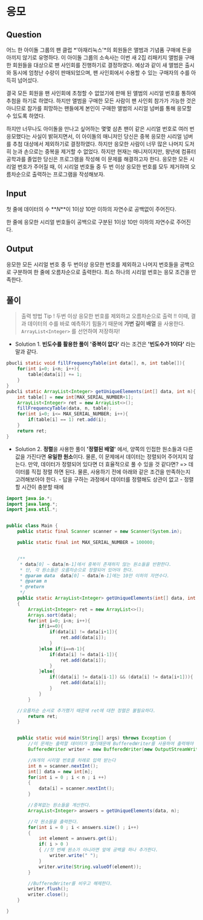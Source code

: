 # 응모

## Question

어느 한 아이돌 그룹의 팬 클럽 *'아재리눅스'*의 회원들은 앨범과 기념품 구매에 돈을 아끼지 않기로 유명하다. 이 아이돌 그룹의 소속사는 이번 새 2집 리패키지 앨범을 구매한 회원들을 대상으로 팬 사인회를 진행하기로 결정하였다. 예상과 같이 새 앨범은 출시와 동시에 엄청난 수량이 판매되었으며, 팬 사인회에서 수용할 수 있는 구매자의 수를 아득히 넘어섰다.

결국 모든 회원을 팬 사인회에 초청할 수 없었기에 판매 된 앨범의 시리얼 번호를 통하여 추첨을 하기로 하였다. 하지만 앨범을 구매한 모든 사람이 팬 사인회 참가가 가능한 것은 아니므로 참가를 희망하는 팬들에게 본인이 구매한 앨범의 시리얼 넘버를 통해 응모할 수 있도록 하였다.

하지만 너무나도 아이돌을 만나고 싶어하는 몇몇 삼촌 팬이 같은 시리얼 번호로 여러 번 응모했다는 사실이 밝혀지면서, 이 아이돌의 매니저인 당신은 중복 응모한 시리얼 넘버를 추첨 대상에서 제외하기로 결정하였다. 하지만 응모한 사람이 너무 많은 나머지 도저히 눈과 손으로는 중복을 제거할 수 없었다. 하지만 현재는 매니저이지만, 왕년에 컴퓨터공학과를 졸업한 당신은 프로그램을 작성해 이 문제를 해결하고자 한다. 응모한 모든 시리얼 번호가 주어질 때, 이 시리얼 번호들 중 두 번 이상 응모한 번호를 모두 제거하여 오름차순으로 출력하는 프로그램을 작성해보자.

## Input

첫 줄에 데이터의 수 **_N_**이 1이상 10만 이하의 자연수로 공백없이 주어진다.

한 줄에 응모한 시리얼 번호들이 공백으로 구분된 1이상 10만 이하의 자연수로 주어진다.

## Output

응모한 모든 시리얼 번호 중 두 번이상 응모한 번호를 제외하고 나머지 번호들을 공백으로 구분하여 한 줄에 오름차순으로 출력한다. 최소 하나의 시리얼 번호는 응모 조건을 만족한다.

## 풀이

> 출력 방법 Tip !
> 두번 이상 응모한 번호를 제외하고 오름차순으로 출력 !!
> 이때, 결과 데이터의 수를 바로 예측하기 힘들기 때문에 **가변 길이 배열** 을 사용한다.
> `ArrayList<Integer>` 를 선언하여 저장하자!

- Solution 1.
  **빈도수를 활용한 풀이**
  **'중복이 없다'** 라는 조건은 **'빈도수가 1이다'** 라는 말과 같다.

```java
pbucli static void fillFrequencyTable(int data[], n, int table[]){
	for(int i=0; i<n; i++){
		table[data[i]] += 1;
	}
}
pubcli static ArrayList<Integer> getUniqueElements(int[] data, int n){
	int table[] = new int[MAX_SERIAL_NUMBER+1];
	ArrayList<Integer> ret = new ArrayList<>();
	fillFrequencyTable(data, n, table);
	for(int i=0; i<= MAX_SERIAL_NUMBER; i++){
		if(table[i] == 1) ret.add(i);
	}
	return ret;
}
```

- Solution 2.
  **정렬**을 사용한 풀이
  **'정렬된 배열'** 에서, 양쪽의 인접한 원소들과 다른 값을 가진다면 **유일한 원소**이다.
  물론, 이 문제에서 데이터는 정렬되어 주어지지 않는다.
  만약, 데이터가 정렬되어 있다면 더 효율적으로 풀 수 있을 것 같다면?
  => 데이터를 직접 정렬 하면 된다.
  물론, 사용하기 전에 아래와 같은 조건을 만족하는지 고려해보아야 한다. - 답을 구하는 과정에서 데이터를 정렬해도 상관이 없고 - 정렬 할 시간이 충분할 때에

```java
import java.io.*;
import java.lang.*;
import java.util.*;


public class Main {
	public static final Scanner scanner = new Scanner(System.in);

	public static final int MAX_SERIAL_NUMBER = 100000;


	/**
	 * data[0] ~ data[n-1]에서 중복이 존재하지 않는 원소들을 반환한다.
	 * 단, 각 원소들은 오름차순으로 정렬되어 있어야 한다.
	 * @param data  data[0] ~ data[n-1]에는 10만 이하의 자연수다.
	 * @param n
	 * @return
	 */
	public static ArrayList<Integer> getUniqueElements(int[] data, int n)
	{
		ArrayList<Integer> ret = new ArrayList<>();
		Arrays.sort(data);
		for(int i=0; i<n; i++){
			if(i==0){
				if(data[i] != data[i+1]){
					ret.add(data[i]);
				}
			}else if(i==n-1){
				if(data[i] != data[i-1]){
					ret.add(data[i]);
				}
			}else{
				if((data[i] != data[i-1]) && (data[i] != data[i+1])){
					ret.add(data[i]);
				}
			}
		}

    //오름차순 순서로 추가했기 때문에 ret에 대한 정렬은 불필요하다.
		return ret;
	}


	public static void main(String[] args) throws Exception {
		//이 문제는 출력할 데이터가 많기때문에 BufferedWriter를 사용하여 출력해야 한다.
		BufferedWriter writer = new BufferedWriter(new OutputStreamWriter(System.out));

		//N개의 시리얼 번호를 차례로 입력 받는다
		int n = scanner.nextInt();
		int[] data = new int[n];
		for(int i = 0 ; i < n ; i ++)
		{
			data[i] = scanner.nextInt();
		}

		//중복없는 원소들을 계산한다.
		ArrayList<Integer> answers = getUniqueElements(data, n);

		//각 원소들을 출력한다.
		for(int i = 0 ; i < answers.size() ; i++)
		{
			int element = answers.get(i);
			if( i > 0 )
			{ //첫 번째 원소가 아니라면 앞에 공백을 하나 추가한다.
				writer.write(" ");
			}
			writer.write(String.valueOf(element));
		}

		//BufferedWriter를 비우고 해제한다.
		writer.flush();
		writer.close();
	}

}

```
